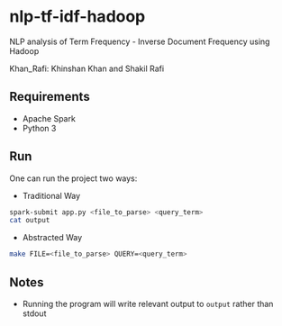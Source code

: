 # nlp-tf-idf-hadoop

NLP analysis of Term Frequency - Inverse Document Frequency using Hadoop

Khan_Rafi: Khinshan Khan and Shakil Rafi

## Requirements

- Apache Spark
- Python 3

## Run

One can run the project two ways:

- Traditional Way

```bash
spark-submit app.py <file_to_parse> <query_term>
cat output
```

- Abstracted Way

```bash
make FILE=<file_to_parse> QUERY=<query_term>
```

## Notes
- Running the program will write relevant output to `output` rather than stdout
